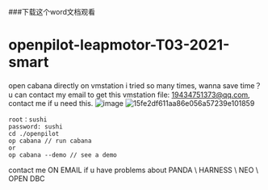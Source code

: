 ###下载这个word文档观看


# openpilot-leapmotor-T03-2021-smart

open cabana directly on vmstation
i tried so many times, wanna save time？ u can contact my email to get this vmstation file: 19434751373@qq.com, contact me if u need this.
![image](https://github.com/user-attachments/assets/5afc9581-fb4f-4785-b937-26a60045f225)
![15fe2df611aa86e056a57239e101859](https://github.com/user-attachments/assets/898a0ebd-5a48-47a3-a232-2b5e1b141311)

```
root：sushi
password: sushi
cd ./openpilot
op cabana // run cabana
or 
op cabana --demo // see a demo
```

contact me ON EMAIL if u have problems about PANDA \ HARNESS \ NEO \ OPEN DBC
